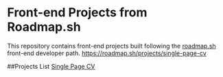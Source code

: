 # Front-end Projects from Roadmap.sh
This repository contains front-end projects built following the [roadmap.sh](https://roadmap.sh/) front-end developer path.
https://roadmap.sh/projects/single-page-cv 

##Projects List
[Single Page CV](https://roadmap.sh/projects/single-page-cv)
